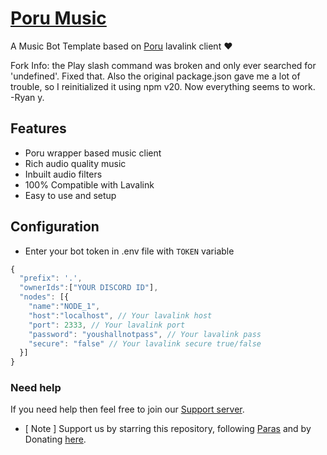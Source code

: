 # [Poru Music](https://discord.com/api/oauth2/authorize?client_id=987704017410985985&permissions=8&scope=applications.commands%20bot)

A Music Bot Template based on [Poru](https://npmjs.com/poru) lavalink client ❤️

Fork Info: the Play slash command was broken and only ever searched for
'undefined'. Fixed that. Also the original package.json gave me a lot of
trouble, so I reinitialized it using npm v20. Now everything seems to work.  
-Ryan y.


## Features

- Poru wrapper based music client
- Rich audio quality music
- Inbuilt audio filters
- 100% Compatible with Lavalink
- Easy to use and setup

## Configuration

- Enter your bot token in .env file with `TOKEN` variable

```js
{
  "prefix": '.',
  "ownerIds":["YOUR DISCORD ID"],
  "nodes": [{
    "name":"NODE_1",
    "host":"localhost", // Your lavalink host
    "port": 2333, // Your lavalink port
    "password": "youshallnotpass", // Your lavalink pass
    "secure": "false" // Your lavalink secure true/false
  }]
}
```

### Need help

If you need help then feel free to join our [Support server](https://discord.gg/b3k6XNA5pw).

- [ Note ] Support us by starring this repository, following [Paras](https://github.com/parasop) and by Donating [here](https://ko-fi.com/parasdev).
